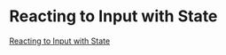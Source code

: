 # Reacting to Input with State

[Reacting to Input with State](https://react.dev/learn/reacting-to-input-with-state)